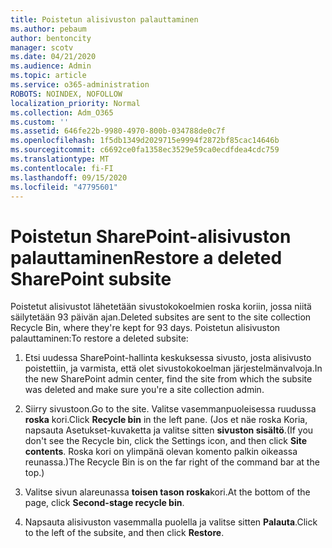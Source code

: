 ```yaml
---
title: Poistetun alisivuston palauttaminen
ms.author: pebaum
author: bentoncity
manager: scotv
ms.date: 04/21/2020
ms.audience: Admin
ms.topic: article
ms.service: o365-administration
ROBOTS: NOINDEX, NOFOLLOW
localization_priority: Normal
ms.collection: Adm_O365
ms.custom: ''
ms.assetid: 646fe22b-9980-4970-800b-034788de0c7f
ms.openlocfilehash: 1f5db1349d2029715e9994f2872bf85cac14646b
ms.sourcegitcommit: c6692ce0fa1358ec3529e59ca0ecdfdea4cdc759
ms.translationtype: MT
ms.contentlocale: fi-FI
ms.lasthandoff: 09/15/2020
ms.locfileid: "47795601"
---
```

# <a name="restore-a-deleted-sharepoint-subsite"></a><span data-ttu-id="93fcc-102">Poistetun SharePoint-alisivuston palauttaminen</span><span class="sxs-lookup"><span data-stu-id="93fcc-102">Restore a deleted SharePoint subsite</span></span>

<span data-ttu-id="93fcc-103">Poistetut alisivustot lähetetään sivustokokoelmien roska koriin, jossa niitä säilytetään 93 päivän ajan.</span><span class="sxs-lookup"><span data-stu-id="93fcc-103">Deleted subsites are sent to the site collection Recycle Bin, where they're kept for 93 days.</span></span> <span data-ttu-id="93fcc-104">Poistetun alisivuston palauttaminen:</span><span class="sxs-lookup"><span data-stu-id="93fcc-104">To restore a deleted subsite:</span></span>
  
1. <span data-ttu-id="93fcc-105">Etsi uudessa SharePoint-hallinta keskuksessa sivusto, josta alisivusto poistettiin, ja varmista, että olet sivustokokoelman järjestelmänvalvoja.</span><span class="sxs-lookup"><span data-stu-id="93fcc-105">In the new SharePoint admin center, find the site from which the subsite was deleted and make sure you're a site collection admin.</span></span> 
    
2. <span data-ttu-id="93fcc-106">Siirry sivustoon.</span><span class="sxs-lookup"><span data-stu-id="93fcc-106">Go to the site.</span></span> <span data-ttu-id="93fcc-107">Valitse vasemmanpuoleisessa ruudussa **roska** kori.</span><span class="sxs-lookup"><span data-stu-id="93fcc-107">Click **Recycle bin** in the left pane.</span></span> <span data-ttu-id="93fcc-108">(Jos et näe roska Koria, napsauta Asetukset-kuvaketta ja valitse sitten **sivuston sisältö**.</span><span class="sxs-lookup"><span data-stu-id="93fcc-108">(If you don't see the Recycle bin, click the Settings icon, and then click **Site contents**.</span></span> <span data-ttu-id="93fcc-109">Roska kori on ylimpänä olevan komento palkin oikeassa reunassa.)</span><span class="sxs-lookup"><span data-stu-id="93fcc-109">The Recycle Bin is on the far right of the command bar at the top.)</span></span>
    
3. <span data-ttu-id="93fcc-110">Valitse sivun alareunassa **toisen tason roska**kori.</span><span class="sxs-lookup"><span data-stu-id="93fcc-110">At the bottom of the page, click **Second-stage recycle bin**.</span></span>
    
4. <span data-ttu-id="93fcc-111">Napsauta alisivuston vasemmalla puolella ja valitse sitten **Palauta**.</span><span class="sxs-lookup"><span data-stu-id="93fcc-111">Click to the left of the subsite, and then click **Restore**.</span></span>
    

